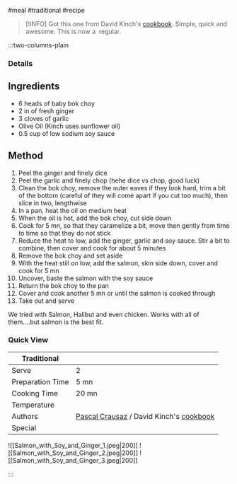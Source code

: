 #meal #traditional #recipe

> [!INFO]
> Got this one from David Kinch's [cookbook](https://www.manresarestaurant.com/cookbooks/). Simple, quick and awesome. This is now a  regular.

:::two-columns-plain

### Details
## Ingredients

- 6 heads of baby bok choy
- 2 in of fresh ginger
- 3 cloves of garlic
- Olive Oil (Kinch uses sunflower oil)
- 0.5 cup of low sodium soy sauce


## Method

1. Peel the ginger and finely dice
2. Peel the garlic and finely chop (hehe dice vs chop, good luck)
3. Clean the bok choy, remove the outer eaves if they look hard, trim a bit of the bottom (careful of they will come apart if you cut too much), then slice in two, lengthwise
4. In a pan, heat the oil on medium heat
5. When the oil is hot, add the bok choy, cut side down
6. Cook for 5 mn, so that they caramelize a bit, move then gently from time to time so that they do not stick
7. Reduce the heat to low, add the ginger, garlic and soy sauce. Stir a bit to combine, then cover and cook for about 5 minutes
8. Remove the bok choy and set aside
9. With the heat still on low, add the salmon, skin side down, cover and cook for 5 mn
10. Uncover, baste the salmon with the soy sauce
11. Return the bok choy to the pan
12. Cover and cook another 5 mn or until the salmon is cooked through
13. Take out and serve

  

We tried with Salmon, Halibut and even chicken. Works with all of them....but salmon is the best fit.






### Quick View
| Traditional      |                                                |
| ---------------- | ---------------------------------------------- |
| Serve            | 2                                              |
| Preparation Time | 5 mn                                           |
| Cooking Time     | 20 mn                                          |
| Temperature      |                                                |
| Authors          | [Pascal Crausaz](mailto:pascal@askpascal.com) / David Kinch's [cookbook](https://www.manresarestaurant.com/cookbooks/) |
| Special          |                                                |

![[Salmon_with_Soy_and_Ginger_1.jpeg|200]]
![[Salmon_with_Soy_and_Ginger_2.jpeg|200]]
![[Salmon_with_Soy_and_Ginger_3.jpeg|200]]

:::

